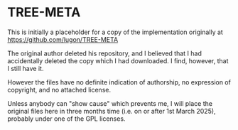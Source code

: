 # TREE-META
This is initially a placeholder for a copy of the implementation originally at https://github.com/lugon/TREE-META

The original author deleted his repository, and I believed that I had accidentally deleted the copy which I had downloaded. I find, however, that I still have it.

However the files have no definite indication of authorship, no expression of copyright, and no attached license.

Unless anybody can "show cause" which prevents me, I will place the original files here in three months time (i.e. on or after 1st March 2025), probably under one of the GPL licenses.

